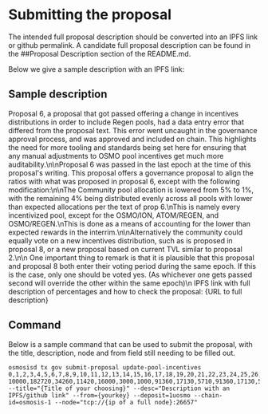 # Submitting the proposal

The intended full proposal description should be converted into an IPFS link or github permalink. A candidate full proposal description can be found in the ##Proposal Description section of the README.md.

Below we give a sample description with an IPFS link:

## Sample description

Proposal 6, a proposal that got passed offering a change in incentives distributions in order to include Regen pools, had a data entry error that differed from the proposal text. This error went uncaught in the governance approval process, and was approved and included on chain. This highlights the need for more tooling and standards being set here for ensuring that any manual adjustments to OSMO pool incentives get much more auditability.\n\nProposal 6 was passed in the last epoch at the time of this proposal's writing. This proposal offers a governance proposal to align the ratios with what was proposed in proposal 6, except with the following modification:\n\nThe Community pool allocation is lowered from 5% to 1%, with the remaining 4% being distributed evenly across all pools with lower than expected allocations per the text of prop 6.\nThis is namely every incentivized pool, except for the OSMO/ION, ATOM/REGEN, and OSMO/REGEN.\nThis is done as a means of accounting for the lower than expected rewards in the interrim.\n\nAlternatively the community could equally vote on a new incentives distribution, such as is proposed in proposal 8, or a new proposal based on current TVL similar to proposal 2.\n\n One important thing to remark is that it is plausible that this proposal and proposal 8 both enter their voting period during the same epoch. If this is the case, only one should be voted yes. (As whichever one gets passed second will override the other within the same epoch)\n IPFS link with full description of percentages and how to check the proposal: {URL to full description}

## Command

Below is a sample command that can be used to submit the proposal, with the title, description, node and from field still needing to be filled out.

```
osmosisd tx gov submit-proposal update-pool-incentives 0,1,2,3,4,5,6,7,8,9,10,11,12,13,14,15,16,17,18,19,20,21,22,23,24,25,26,27,28,29,30,37,38,39,43,44,45,64,65,66,124,125,126 10000,182720,34260,11420,16000,3000,1000,91360,17130,5710,91360,17130,5710,54880,10290,3430,54880,10290,3430,14640,2745,915,14640,2745,915,14640,2745,915,14640,2745,915,73120,13710,4570,73120,13710,4570,48000,9000,3000,48000,9000,3000 --title="{Title of your choosing}" --desc="Description with an IPFS/github link" --from={yourkey} --deposit=1uosmo --chain-id=osmosis-1 --node="tcp://{ip of a full node}:26657"
```
